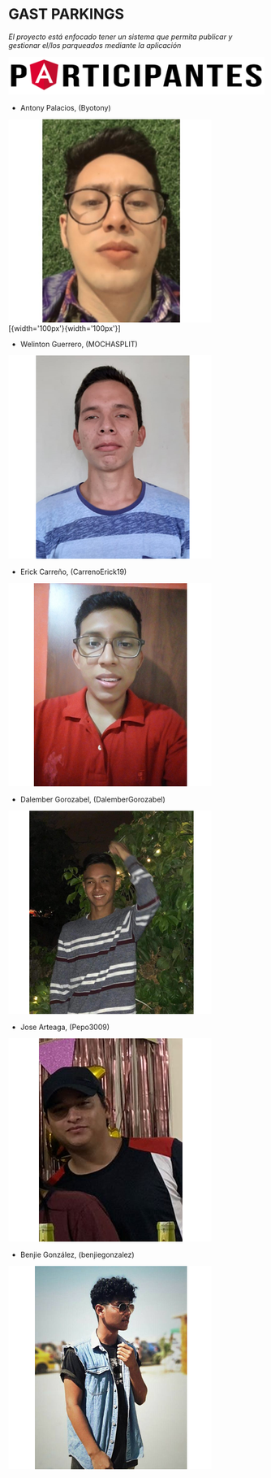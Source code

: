# GAST PARKINGS

_El proyecto está enfocado tener  un sistema que permita publicar y gestionar el/los parqueados mediante la aplicación_

![Participantes](https://github.com/Byotony/logospng/blob/main/PNG/Participantes.png)

- Antony Palacios, (Byotony)

![Byonetta](https://github.com/Byotony/logospng/blob/main/PNG/Byonetta.png)[{width='100px'}{width='100px'}]
- Welinton Guerrero, (MOCHASPLIT)

![Mocha](https://github.com/Byotony/logospng/blob/main/PNG/Guerrero.png)
- Erick Carreño, (CarrenoErick19)

![Rogger](https://github.com/Byotony/logospng/blob/main/PNG/Rogger.png)
- Dalember Gorozabel, (DalemberGorozabel)

![Dalember](https://github.com/Byotony/logospng/blob/main/PNG/DALEMBER.png)
- Jose Arteaga, (Pepo3009)

![Pepo](https://github.com/Byotony/logospng/blob/main/PNG/pepo.png)
- Benjie González, (benjiegonzalez)

![Benjie](https://github.com/Byotony/logospng/blob/main/PNG/Benjie.png)

